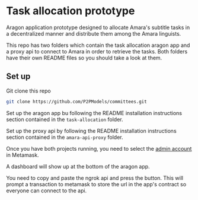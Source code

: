 # Task allocation prototype

Aragon application prototype designed to allocate Amara's subtitle tasks in a decentralized manner and distribute them among the Amara linguists.

This repo has two folders  which contain the task allocation aragon app and a proxy api to connect to Amara in order to retrieve the tasks. Both folders have their own README files so you should take a look at them. 

## Set up

Git clone this repo

```sh
git clone https://github.com/P2PModels/committees.git
```

Set up the aragon app bu following the README installation instructions section contained in the `task-allocation` folder.

Set up the proxy api by following the README  installation instructions section contained in the `amara-api-proxy` folder. 

Once you have both projects running, you need to select the [admin account](https://github.com/P2PModels/task-allocation-prototype/tree/develop/task-allocation#special-admin-account) in Metamask.

A dashboard will show up at the bottom of the aragon app. 

You need to copy and paste the ngrok api and press the button. This will prompt a transaction to metamask to store the url in the app's contract so everyone can connect to the api.
